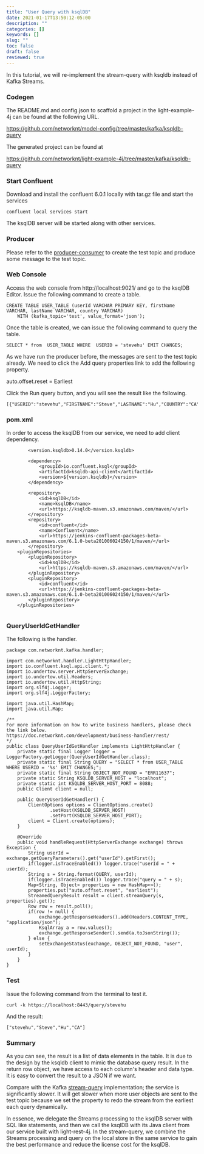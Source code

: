 ```yaml
---
title: "User Query with ksqlDB"
date: 2021-01-17T13:50:12-05:00
description: ""
categories: []
keywords: []
slug: ""
toc: false
draft: false
reviewed: true
---
```


In this tutorial, we will re-implement the stream-query with ksqldb instead of Kafka Streams. 

### Codegen

The README.md and config.json to scaffold a project in the light-example-4j can be found at the following URL. 

https://github.com/networknt/model-config/tree/master/kafka/ksqldb-query

The generated project can be found at

https://github.com/networknt/light-example-4j/tree/master/kafka/ksqldb-query

### Start Confluent

Download and install the confluent 6.0.1 locally with tar.gz file and start the services

```
confluent local services start
```

The ksqlDB server will be started along with other services. 


### Producer

Please refer to the [producer-consumer][] to create the test topic and produce some message to the test topic. 

### Web Console

Access the web console from http://localhost:9021/ and go to the ksqlDB Editor. Issue the following command to create a table. 


```
CREATE TABLE USER_TABLE (userId VARCHAR PRIMARY KEY, firstName VARCHAR, lastName VARCHAR, country VARCHAR)
    WITH (kafka_topic='test', value_format='json');

```

Once the table is created, we can issue the following command to query the table. 

```
SELECT * from  USER_TABLE WHERE  USERID = 'stevehu' EMIT CHANGES;
```

As we have run the producer before, the messages are sent to the test topic already. We need to click the Add query properties link to add the following property.

auto.offset.reset = Earliest

Click the Run query button, and you will see the result like the following.

```
[{"USERID":"stevehu","FIRSTNAME":"Steve","LASTNAME":"Hu","COUNTRY":"CA"}]
```

### pom.xml

In order to access the ksqlDB from our service, we need to add client dependency. 

```
        <version.ksqldb>0.14.0</version.ksqldb>

        <dependency>
            <groupId>io.confluent.ksql</groupId>
            <artifactId>ksqldb-api-client</artifactId>
            <version>${version.ksqldb}</version>
        </dependency>

        <repository>
            <id>ksqlDB</id>
            <name>ksqlDB</name>
            <url>https://ksqldb-maven.s3.amazonaws.com/maven/</url>
        </repository>
        <repository>
            <id>confluent</id>
            <name>Confluent</name>
            <url>https://jenkins-confluent-packages-beta-maven.s3.amazonaws.com/6.1.0-beta201006024150/1/maven/</url>
        </repository>
    <pluginRepositories>
        <pluginRepository>
            <id>ksqlDB</id>
            <url>https://ksqldb-maven.s3.amazonaws.com/maven/</url>
        </pluginRepository>
        <pluginRepository>
            <id>confluent</id>
            <url>https://jenkins-confluent-packages-beta-maven.s3.amazonaws.com/6.1.0-beta201006024150/1/maven/</url>
        </pluginRepository>
    </pluginRepositories>
                    
```

### QueryUserIdGetHandler

The following is the handler. 

```
package com.networknt.kafka.handler;

import com.networknt.handler.LightHttpHandler;
import io.confluent.ksql.api.client.*;
import io.undertow.server.HttpServerExchange;
import io.undertow.util.Headers;
import io.undertow.util.HttpString;
import org.slf4j.Logger;
import org.slf4j.LoggerFactory;

import java.util.HashMap;
import java.util.Map;

/**
For more information on how to write business handlers, please check the link below.
https://doc.networknt.com/development/business-handler/rest/
*/
public class QueryUserIdGetHandler implements LightHttpHandler {
    private static final Logger logger = LoggerFactory.getLogger(QueryUserIdGetHandler.class);
    private static final String QUERY = "SELECT * from USER_TABLE WHERE USERID = '%s' EMIT CHANGES;";
    private static final String OBJECT_NOT_FOUND = "ERR11637";
    private static String KSQLDB_SERVER_HOST = "localhost";
    private static int KSQLDB_SERVER_HOST_PORT = 8088;
    public Client client = null;

    public QueryUserIdGetHandler() {
        ClientOptions options = ClientOptions.create()
                .setHost(KSQLDB_SERVER_HOST)
                .setPort(KSQLDB_SERVER_HOST_PORT);
        client = Client.create(options);
    }

    @Override
    public void handleRequest(HttpServerExchange exchange) throws Exception {
        String userId = exchange.getQueryParameters().get("userId").getFirst();
        if(logger.isTraceEnabled()) logger.trace("userId = " + userId);
        String s = String.format(QUERY, userId);
        if(logger.isTraceEnabled()) logger.trace("query = " + s);
        Map<String, Object> properties = new HashMap<>();
        properties.put("auto.offset.reset", "earliest");
        StreamedQueryResult result = client.streamQuery(s, properties).get();
        Row row = result.poll();
        if(row != null) {
            exchange.getResponseHeaders().add(Headers.CONTENT_TYPE, "application/json");
            KsqlArray a = row.values();
            exchange.getResponseSender().send(a.toJsonString());
        } else {
            setExchangeStatus(exchange, OBJECT_NOT_FOUND, "user", userId);
        }
    }
}

```

### Test

Issue the following command from the terminal to test it. 

```
curl -k https://localhost:8443/query/stevehu
```

And the result:

```
["stevehu","Steve","Hu","CA"]
```

### Summary

As you can see, the result is a list of data elements in the table. It is due to the design by the ksqldb client to mimic the database query result. In the return row object, we have access to each column's header and data type. It is easy to convert the result to a JSON if we want. 

Compare with the Kafka [stream-query][] implementation; the service is significantly slower. It will get slower when more user objects are sent to the test topic because we set the property to redo the stream from the earliest each query dynamically. 

In essence, we delegate the Streams processing to the ksqlDB server with SQL like statements, and then we call the ksqlDB with its Java client from our service built with light-rest-4j. In the stream-query, we combine the Streams processing and query on the local store in the same service to gain the best performance and reduce the license cost for the ksqlDB. 


[producer-consumer]: /tutorial/light-kafka/producer-consumer/
[stream-query]: /tutorial/light-kafka/stream-query/
